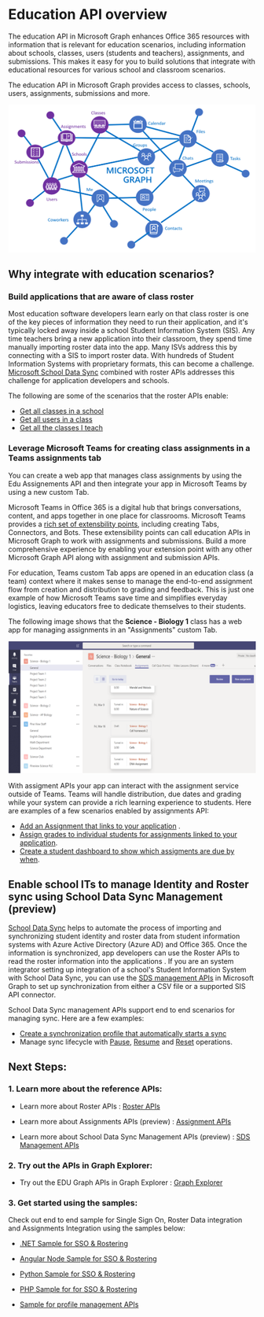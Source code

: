 # Education API overview

The education API in Microsoft Graph enhances Office 365 resources with information that is relevant for education scenarios, including information about schools, classes, users (students and teachers), assignments, and submissions. This makes it easy for you to build solutions that integrate with educational resources for various school and classroom scenarios.

The education API in Microsoft Graph provides access to classes, schools, users, assignments, submissions and more.

![EDU Graph Overview](images/EDUGraph.PNG)

## Why integrate with education scenarios?

### Build applications that are aware of class roster

Most education software developers learn early on that class roster is one of the key pieces of information they need to run their application, and it's typically locked away inside a school Student Information System (SIS). Any time teachers bring a new application into their classroom, they spend time manually importing roster data into the app. Many ISVs address this by connecting with a SIS to import roster data. With hundreds of Student Information Systems with proprietary formats, this can become a challenge. [Microsoft School Data Sync](https://sds.microsoft.com/) combined with roster APIs addresses this challenge for application developers and schools.

The following are some of the scenarios that the roster APIs enable:

- [Get all classes in a school](https://developer.microsoft.com/en-us/graph/docs/api-reference/v1.0/api/educationschool_list_classes)
- [Get all users in a class](https://developer.microsoft.com/en-us/graph/docs/api-reference/v1.0/api/educationclass_list_members)
- [Get all the classes I teach](https://developer.microsoft.com/en-us/graph/docs/api-reference/v1.0/api/educationuser_list_classes)


### Leverage Microsoft Teams for creating class assignments in a Teams assignments tab

You can create a web app that manages class assignments by using the Edu Assignements API and then integrate your app in Microsoft Teams by using a new custom Tab.  

Microsoft Teams in Office 365 is a digital hub that brings conversations, content, and apps together in one place for classrooms. Microsoft Teams provides a [rich set of extensbility points](https://docs.microsoft.com/en-us/microsoftteams/platform/concepts/apps/apps-overview), including creating Tabs, Connectors, and Bots. These extensibility points can call education APIs in Microsoft Graph to work with assignments and submissions. Build a more comprehensive experience by enabling your extension point with any other Microsoft Graph API along with assignment and submission APIs.

For education, Teams custom Tab apps are opened in an education class (a team) context where it makes sense to manage the end-to-end assignment flow from creation and distribution to grading and feedback. This is just one example of how Microsoft Teams save time and simplifies everyday logistics, leaving educators free to dedicate themselves to their students.

The following image shows that the **Science - Biology 1** class has a web app for managing assignments in an "Assignments" custom Tab.

![Microsoft Teams assignments, Assignments web app in custom tab](images/AssignmentsInTeams.PNG)

With assigment APIs your app can interact with the assignment service outside of Teams. Teams will handle distribution, due dates and grading while your system can provide a rich learning experience to students.
Here are examples of a few scenarios enabled by assignments API:

- [Add an Assignment that links to your application](https://developer.microsoft.com/en-us/graph/docs/api-reference/beta/api/educationclass_post_assignments) . 
- [Assign grades to individual students for assignments linked to your application](https://developer.microsoft.com/en-us/graph/docs/api-reference/beta/api/educationsubmission_update).
- [Create a student dashboard to show which assigments are due by when](https://developer.microsoft.com/en-us/graph/docs/api-reference/beta/api/educationclass_list_assignments).


## Enable school ITs to manage Identity and Roster sync using School Data Sync Management (preview)

[School Data Sync](https://sds.microsoft.com/) helps to automate the process of importing and synchronizing student identity and roster data from student information systems with Azure Active Directory (Azure AD) and Office 365. Once the information is synchronized, app developers can use the Roster APIs to read the roster information into the applications . If you are an system integrator setting up integration of a school's Student Information System with School Data Sync, you can use the [SDS management APIs](https://developer.microsoft.com/en-us/graph/docs/api-reference/beta/resources/educationsynchronizationprofile) in Microsoft Graph to set up synchronization from either a CSV file or a supported SIS API connector.

School Data Sync management APIs support end to end scenarios for managing sync. Here are a few examples:

- [Create a synchronization profile that automatically starts a sync](https://developer.microsoft.com/en-us/graph/docs/api-reference/beta/api/educationsynchronizationprofile_post)
- Manage sync lifecycle with [Pause](https://developer.microsoft.com/en-us/graph/docs/api-reference/beta/api/educationsynchronizationprofile_pause), [Resume](https://developer.microsoft.com/en-us/graph/docs/api-reference/beta/api/educationsynchronizationprofile_resume) and [Reset](https://developer.microsoft.com/en-us/graph/docs/api-reference/beta/api/educationsynchronizationprofile_reset) operations.


## Next Steps:

### 1. Learn more about the reference APIs:

- Learn more about Roster APIs : [Roster APIs](https://developer.microsoft.com/en-us/graph/docs/api-reference/v1.0/resources/education-overview)

- Learn more about Assignments APIs (preview) : [Assignment APIs](https://developer.microsoft.com/en-us/graph/docs/api-reference/beta/resources/educationassignment)

- Learn more about School Data Sync Management APIs (preview) : [SDS Management APIs](https://developer.microsoft.com/en-us/graph/docs/api-reference/beta/resources/educationsynchronizationprofile)


### 2. Try out the APIs in Graph Explorer:

- Try out the EDU Graph APIs in Graph Explorer : [Graph Explorer](https://developer.microsoft.com/en-us/graph/graph-explorer)


### 3. Get started using the samples:

Check out end to end sample for Single Sign On, Roster Data integration and Assignments Integration using the samples below:

- [.NET Sample for SSO & Rostering](https://github.com/OfficeDev/O365-EDU-AspNetMVC-Samples
    )

- [Angular Node Sample for SSO & Rostering](https://github.com/OfficeDev/O365-EDU-AngularNodeJS-Samples)
    
- [Python Sample for SSO & Rostering](https://github.com/OfficeDev/O365-EDU-Python-Samples)

- [PHP Sample for for SSO & Rostering](https://github.com/OfficeDev/O365-EDU-PHP-Samples)

- [Sample for profile management APIs](https://github.com/OfficeDev/O365-EDU-SDS-AspNetMVC-Samples) 



 

